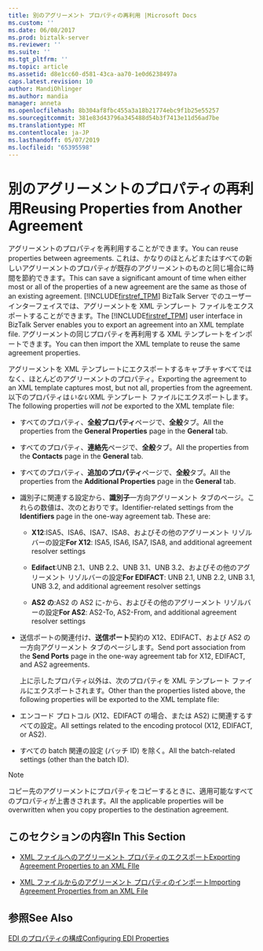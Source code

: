 ```yaml
---
title: 別のアグリーメント プロパティの再利用 |Microsoft Docs
ms.custom: ''
ms.date: 06/08/2017
ms.prod: biztalk-server
ms.reviewer: ''
ms.suite: ''
ms.tgt_pltfrm: ''
ms.topic: article
ms.assetid: d8e1cc60-d581-43ca-aa70-1e0d6238497a
caps.latest.revision: 10
author: MandiOhlinger
ms.author: mandia
manager: anneta
ms.openlocfilehash: 8b304af8fbc455a3a18b21774ebc9f1b25e55257
ms.sourcegitcommit: 381e83d43796a345488d54b3f7413e11d56ad7be
ms.translationtype: MT
ms.contentlocale: ja-JP
ms.lasthandoff: 05/07/2019
ms.locfileid: "65395598"
---
```

# <a name="reusing-properties-from-another-agreement"></a><span data-ttu-id="afbc9-102">別のアグリーメントのプロパティの再利用</span><span class="sxs-lookup"><span data-stu-id="afbc9-102">Reusing Properties from Another Agreement</span></span>
<span data-ttu-id="afbc9-103">アグリーメントのプロパティを再利用することができます。</span><span class="sxs-lookup"><span data-stu-id="afbc9-103">You can reuse properties between agreements.</span></span> <span data-ttu-id="afbc9-104">これは、かなりのほとんどまたはすべての新しいアグリーメントのプロパティが既存のアグリーメントのものと同じ場合に時間を節約できます。</span><span class="sxs-lookup"><span data-stu-id="afbc9-104">This can save a significant amount of time when either most or all of the properties of a new agreement are the same as those of an existing agreement.</span></span> <span data-ttu-id="afbc9-105">[!INCLUDE[firstref_TPM](../includes/firstref-tpm-md.md)] BizTalk Server でのユーザー インターフェイスでは、アグリーメントを XML テンプレート ファイルをエクスポートすることができます。</span><span class="sxs-lookup"><span data-stu-id="afbc9-105">The [!INCLUDE[firstref_TPM](../includes/firstref-tpm-md.md)] user interface in BizTalk Server enables you to export an agreement into an XML template file.</span></span> <span data-ttu-id="afbc9-106">アグリーメントの同じプロパティを再利用する XML テンプレートをインポートできます。</span><span class="sxs-lookup"><span data-stu-id="afbc9-106">You can then import the XML template to reuse the same agreement properties.</span></span>  
  
 <span data-ttu-id="afbc9-107">アグリーメントを XML テンプレートにエクスポートするキャプチャすべてではなく、ほとんどのアグリーメントのプロパティ。</span><span class="sxs-lookup"><span data-stu-id="afbc9-107">Exporting the agreement to an XML template captures most, but not all, properties from the agreement.</span></span> <span data-ttu-id="afbc9-108">以下のプロパティは*いない*XML テンプレート ファイルにエクスポートします。</span><span class="sxs-lookup"><span data-stu-id="afbc9-108">The following properties will *not* be exported to the XML template file:</span></span>  
  
- <span data-ttu-id="afbc9-109">すべてのプロパティ、**全般プロパティ**ページで、**全般**タブ。</span><span class="sxs-lookup"><span data-stu-id="afbc9-109">All the properties from the **General Properties** page in the **General** tab.</span></span>  
  
- <span data-ttu-id="afbc9-110">すべてのプロパティ、**連絡先**ページで、**全般**タブ。</span><span class="sxs-lookup"><span data-stu-id="afbc9-110">All the properties from the **Contacts** page in the **General** tab.</span></span>  
  
- <span data-ttu-id="afbc9-111">すべてのプロパティ、**追加のプロパティ**ページで、**全般**タブ。</span><span class="sxs-lookup"><span data-stu-id="afbc9-111">All the properties from the **Additional Properties** page in the **General** tab.</span></span>  
  
- <span data-ttu-id="afbc9-112">識別子に関連する設定から、**識別子**一方向アグリーメント タブのページ。これらの数値は、次のとおりです。</span><span class="sxs-lookup"><span data-stu-id="afbc9-112">Identifier-related settings from the **Identifiers** page in the one-way agreement tab. These are:</span></span>  
  
  -   <span data-ttu-id="afbc9-113">**X12**:ISA5、ISA6、ISA7、ISA8、およびその他のアグリーメント リゾルバーの設定</span><span class="sxs-lookup"><span data-stu-id="afbc9-113">**For X12**: ISA5, ISA6, ISA7, ISA8, and additional agreement resolver settings</span></span>  
  
  -   <span data-ttu-id="afbc9-114">**Edifact**:UNB 2.1、UNB 2.2、UNB 3.1、UNB 3.2、およびその他のアグリーメント リゾルバーの設定</span><span class="sxs-lookup"><span data-stu-id="afbc9-114">**For EDIFACT**: UNB 2.1, UNB 2.2, UNB 3.1, UNB 3.2, and additional agreement resolver settings</span></span>  
  
  -   <span data-ttu-id="afbc9-115">**AS2 の**:AS2 の AS2 に-から、およびその他のアグリーメント リゾルバーの設定</span><span class="sxs-lookup"><span data-stu-id="afbc9-115">**For AS2**: AS2-To, AS2-From, and additional agreement resolver settings</span></span>  
  
- <span data-ttu-id="afbc9-116">送信ポートの関連付け、**送信ポート**契約の X12、EDIFACT、および AS2 の一方向アグリーメント タブのページします。</span><span class="sxs-lookup"><span data-stu-id="afbc9-116">Send port association from the **Send Ports** page in the one-way agreement tab for X12, EDIFACT, and AS2 agreements.</span></span>  
  
  <span data-ttu-id="afbc9-117">上に示したプロパティ以外は、次のプロパティを XML テンプレート ファイルにエクスポートされます。</span><span class="sxs-lookup"><span data-stu-id="afbc9-117">Other than the properties listed above, the following properties will be exported to the XML template file:</span></span>  
  
- <span data-ttu-id="afbc9-118">エンコード プロトコル (X12、EDIFACT の場合、または AS2) に関連するすべての設定。</span><span class="sxs-lookup"><span data-stu-id="afbc9-118">All settings related to the encoding protocol (X12, EDIFACT, or AS2).</span></span>  
  
- <span data-ttu-id="afbc9-119">すべての batch 関連の設定 (バッチ ID) を除く。</span><span class="sxs-lookup"><span data-stu-id="afbc9-119">All the batch-related settings (other than the batch ID).</span></span>  
  
> [!NOTE]
>  <span data-ttu-id="afbc9-120">コピー先のアグリーメントにプロパティをコピーするときに、適用可能なすべてのプロパティが上書きされます。</span><span class="sxs-lookup"><span data-stu-id="afbc9-120">All the applicable properties will be overwritten when you copy properties to the destination agreement.</span></span>  
  
## <a name="in-this-section"></a><span data-ttu-id="afbc9-121">このセクションの内容</span><span class="sxs-lookup"><span data-stu-id="afbc9-121">In This Section</span></span>  
  
-   [<span data-ttu-id="afbc9-122">XML ファイルへのアグリーメント プロパティのエクスポート</span><span class="sxs-lookup"><span data-stu-id="afbc9-122">Exporting Agreement Properties to an XML FIle</span></span>](../core/exporting-agreement-properties-to-an-xml-file.md)  
  
-   [<span data-ttu-id="afbc9-123">XML ファイルからのアグリーメント プロパティのインポート</span><span class="sxs-lookup"><span data-stu-id="afbc9-123">Importing Agreement Properties from an XML File</span></span>](../core/importing-agreement-properties-from-an-xml-file.md)  
  
## <a name="see-also"></a><span data-ttu-id="afbc9-124">参照</span><span class="sxs-lookup"><span data-stu-id="afbc9-124">See Also</span></span>  
 [<span data-ttu-id="afbc9-125">EDI のプロパティの構成</span><span class="sxs-lookup"><span data-stu-id="afbc9-125">Configuring EDI Properties</span></span>](../core/configuring-edi-properties.md)